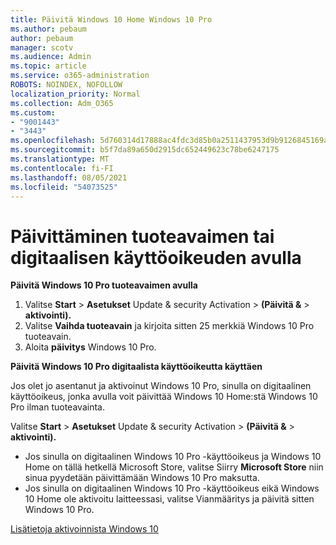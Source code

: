 ```yaml
---
title: Päivitä Windows 10 Home Windows 10 Pro
ms.author: pebaum
author: pebaum
manager: scotv
ms.audience: Admin
ms.topic: article
ms.service: o365-administration
ROBOTS: NOINDEX, NOFOLLOW
localization_priority: Normal
ms.collection: Adm_O365
ms.custom:
- "9001443"
- "3443"
ms.openlocfilehash: 5d760314d17888ac4fdc3d85b0a2511437953d9b9126845169acd3fe486e55b6
ms.sourcegitcommit: b5f7da89a650d2915dc652449623c78be6247175
ms.translationtype: MT
ms.contentlocale: fi-FI
ms.lasthandoff: 08/05/2021
ms.locfileid: "54073525"
---
```

# <a name="upgrade-using-either-a-product-key-or-a-digital-license"></a>Päivittäminen tuoteavaimen tai digitaalisen käyttöoikeuden avulla

**Päivitä Windows 10 Pro tuoteavaimen avulla**

1. Valitse **Start**  >  **Asetukset** Update & security Activation  >  **(Päivitä &**  >  **aktivointi).**
2. Valitse **Vaihda tuoteavain** ja kirjoita sitten 25 merkkiä Windows 10 Pro tuoteavain.
3. Aloita **päivitys** Windows 10 Pro.

**Päivitä Windows 10 Pro digitaalista käyttöoikeutta käyttäen**

Jos olet jo asentanut ja aktivoinut Windows 10 Pro, sinulla on digitaalinen käyttöoikeus, jonka avulla voit päivittää Windows 10 Home:stä Windows 10 Pro ilman tuoteavainta.

Valitse **Start**  >  **Asetukset** Update & security Activation  >  **(Päivitä &**  >  **aktivointi).**

- Jos sinulla on digitaalinen Windows 10 Pro -käyttöoikeus ja Windows 10 Home on tällä hetkellä Microsoft Store, valitse Siirry **Microsoft Store** niin sinua pyydetään päivittämään Windows 10 Pro maksutta.
- Jos sinulla on digitaalinen Windows 10 Pro -käyttöoikeus eikä Windows 10 Home ole aktivoitu laitteessasi, valitse Vianmääritys ja päivitä sitten Windows 10 Pro.

[Lisätietoja aktivoinnista Windows 10](https://support.microsoft.com/help/12440)